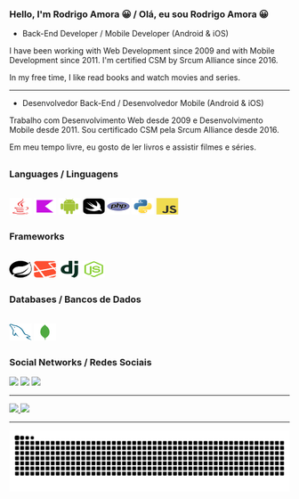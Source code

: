 ### Hello, I'm Rodrigo Amora 😀 / Olá, eu sou Rodrigo Amora 😀

- Back-End Developer / Mobile Developer (Android & iOS)

I have been working with Web Development since 2009 and with Mobile Development since 2011.
I'm certified CSM by Srcum Alliance since 2016.

In my free time, I like read books and watch movies and series.

------------

- Desenvolvedor Back-End / Desenvolvedor Mobile (Android & iOS)

Trabalho com Desenvolvimento Web desde 2009 e Desenvolvimento Mobile desde 2011.
Sou certificado CSM pela Srcum Alliance desde 2016.

Em meu tempo livre, eu gosto de ler livros e assistir filmes e séries.


  
  ##
  <h3> Languages / Linguagens</h3>
  <div style="display: inline_block"><br>
    <img align="center" alt="RodrigoAmora-Java" height="30" width="40" src="https://raw.githubusercontent.com/devicons/devicon/master/icons/java/java-plain.svg">
    <img align="center" alt="RodrigoAmora-Kotlin" height="30" width="40" src="https://raw.githubusercontent.com/devicons/devicon/master/icons/kotlin/kotlin-plain.svg">
    <img align="center" alt="RodrigoAmora-Android" height="30" width="40" src="https://raw.githubusercontent.com/devicons/devicon/master/icons/android/android-plain.svg">
    <img align="center" alt="RodrigoAmora-Swift" height="30" width="40" src="https://raw.githubusercontent.com/devicons/devicon/master/icons/swift/swift-plain.svg">
    <img align="center" alt="RodrigoAmora-PHP" height="30" width="40" src="https://raw.githubusercontent.com/devicons/devicon/master/icons/php/php-original.svg">
    <img align="center" alt="RodrigoAmora-Python" height="30" width="40" src="https://raw.githubusercontent.com/devicons/devicon/master/icons/python/python-original.svg">
    <img align="center" alt="RodrigoAmora-JS" height="30" width="40" src="https://raw.githubusercontent.com/devicons/devicon/master/icons/javascript/javascript-original.svg">
  </div>

  ##
  <h3> Frameworks </h3>
  <div style="display: inline_block"><br>
    <img align="center" alt="RodrigoAmora-Spring" height="30" width="40" src="https://raw.githubusercontent.com/devicons/devicon/master/icons/spring/spring-plain.svg">
    <img align="center" alt="RodrigoAmora-Laravel" height="30" width="40" src="https://raw.githubusercontent.com/devicons/devicon/master/icons/laravel/laravel-plain.svg">
    <img align="center" alt="RodrigoAmora-Django" height="30" width="40" src="https://raw.githubusercontent.com/devicons/devicon/master/icons/django/django-plain.svg">
    <img align="center" alt="RodrigoAmora-Nodejs" height="30" width="40" src="https://raw.githubusercontent.com/devicons/devicon/master/icons/nodejs/nodejs-original.svg">
  </div>

  ##
  <h3>Databases / Bancos de Dados</h3>
  <div style="display: inline_block"><br>
    <img align="center" alt="RodrigoAmora-Mysql" height="30" width="40" src="https://raw.githubusercontent.com/devicons/devicon/master/icons/mysql/mysql-plain.svg">
    <img align="center" alt="RodrigoAmora-Mongo" height="30" width="40" src="https://raw.githubusercontent.com/devicons/devicon/master/icons/mongodb/mongodb-plain.svg">
  </div>

  ##
  <h3>Social Networks / Redes Sociais</h3>
  <div> 
  	<a href="https://www.linkedin.com/in/rodrigoamora" target="_blank"><img src="https://img.shields.io/badge/-LinkedIn-%230077B5?style=for-the-badge&logo=linkedin&logoColor=white" target="_blank"></a>
  	<a href="https://instagram.com/rodrigoamora" target="_blank"><img src="https://img.shields.io/badge/-Instagram-%23E4405F?style=for-the-badge&logo=instagram&logoColor=white" target="_blank"></a>
  	<a href="https://www.twitter.com/RodrigoAmora" target="_blank"><img src="https://img.shields.io/badge/-Twitter-%230077B5?style=for-the-badge&logo=twitter&logoColor=white" target="_blank"></a>
  </div>

  <hr>

  <div>
    <a href="https://github.com/RodrigoAmora">
    <img height="180em" src="https://github-readme-stats.vercel.app/api?username=RodrigoAmora&show_icons=true&theme=dark&include_all_commits=true&count_private=true"/>
    <img height="180em" src="https://github-readme-stats.vercel.app/api/top-langs/?username=RodrigoAmora&layout=compact&langs_count=6&theme=dark"/>
  </div>

  <hr>

  ![Snake animation](https://github.com/RodrigoAmora/RodrigoAmora/blob/output/github-contribution-grid-snake.svg)

  ##
<!--
	Links:
	dev.to - https://dev.to/
	shields.io - https://shields.io/
**RodrigoAmora/RodrigoAmora** is a ✨ _special_ ✨ repository because its `README.md` (this file) appears on your GitHub profile.

Here are some ideas to get you started:

- 🔭 I’m currently working on ...
- 🌱 I’m currently learning ...
- 👯 I’m looking to collaborate on ...
- 🤔 I’m looking for help with ...
- 💬 Ask me about ...
- 📫 How to reach me: ...
- 😄 Pronouns: ...
- ⚡ Fun fact: ...
-->
